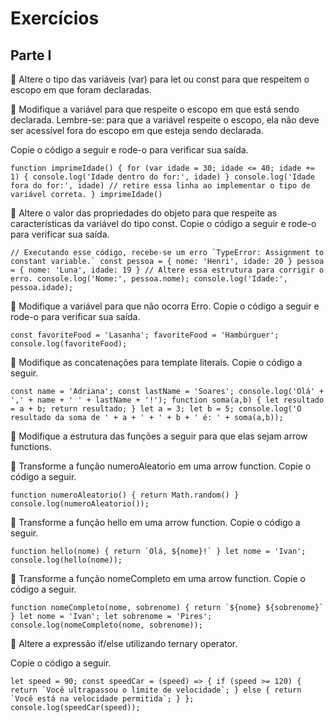 # Exercícios

## Parte I
🚀 Altere o tipo das variáveis (var) para let ou const para que respeitem o escopo em que foram declaradas.

🚀 Modifique a variável para que respeite o escopo em que está sendo declarada. Lembre-se: para que a variável respeite o escopo, ela não deve ser acessível fora do escopo em que esteja sendo declarada.

Copie o código a seguir e rode-o para verificar sua saída.

``
function imprimeIdade() {
  for (var idade = 30; idade <= 40; idade += 1) {
    console.log('Idade dentro do for:', idade)
  }
  console.log('Idade fora do for:', idade) // retire essa linha ao implementar o tipo de variável correta.
}
imprimeIdade()
``

🚀 Altere o valor das propriedades do objeto para que respeite as características da variável do tipo const.
Copie o código a seguir e rode-o para verificar sua saída.

``
  // Executando esse código, recebe-se um erro `TypeError: Assignment to constant variable.`
  const pessoa = {
    nome: 'Henri',
    idade: 20
  }
  pessoa = {
    nome: 'Luna',
    idade: 19
  } // Altere essa estrutura para corrigir o erro.
  console.log('Nome:', pessoa.nome);
  console.log('Idade:', pessoa.idade);
  ``

🚀 Modifique a variável para que não ocorra Erro.
Copie o código a seguir e rode-o para verificar sua saída.

``
  const favoriteFood = 'Lasanha';
  favoriteFood = 'Hambúrguer';
  console.log(favoriteFood);
``

🚀 Modifique as concatenações para template literals.
Copie o código a seguir.

``
  const name = 'Adriana';
  const lastName = 'Soares';
  console.log('Olá' + ',' + name + ' ' + lastName + '!');
  function soma(a,b) {
    let resultado = a + b;
    return resultado;
  }
  let a = 3;
  let b = 5;
  console.log('O resultado da soma de ' + a + ' + ' + b + ' é: ' + soma(a,b));
  ``

🚀 Modifique a estrutura das funções a seguir para que elas sejam arrow functions.

🚀 Transforme a função numeroAleatorio em uma arrow function.
Copie o código a seguir.

``
  function numeroAleatorio() {
    return Math.random()
  }
  console.log(numeroAleatorio());
  ``

🚀 Transforme a função hello em uma arrow function.
Copie o código a seguir.

``
  function hello(nome) {
    return `Olá, ${nome}!`
  }
  let nome = 'Ivan';
  console.log(hello(nome));
  ``

🚀 Transforme a função nomeCompleto em uma arrow function.
Copie o código a seguir.

``
  function nomeCompleto(nome, sobrenome) {
    return `${nome} ${sobrenome}`
  }
  let nome = 'Ivan';
  let sobrenome = 'Pires';
  console.log(nomeCompleto(nome, sobrenome));
  ``

🚀 Altere a expressão if/else utilizando ternary operator.

Copie o código a seguir.

``
  let speed = 90;
  const speedCar = (speed) => {
    if (speed >= 120) {
      return `Você ultrapassou o limite de velocidade`;
    } else {
      return `Você está na velocidade permitida`;
    }
  };
  console.log(speedCar(speed));
  ``
  